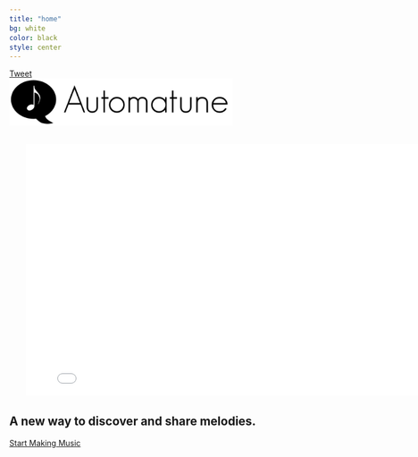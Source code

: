 ```yaml
---
title: "home"
bg: white
color: black
style: center
---
```


<div id="fb-root"></div>
<script>(function(d, s, id) {
  var js, fjs = d.getElementsByTagName(s)[0];
  if (d.getElementById(id)) return;
  js = d.createElement(s); js.id = id;
  js.src = "//connect.facebook.net/en_US/sdk.js#xfbml=1&version=v2.0";
  fjs.parentNode.insertBefore(js, fjs);
}(document, 'script', 'facebook-jssdk'));</script>

<div class="socialButtons">
    <div class="fb-like" data-href="https://www.automatune.com/" data-layout="button_count" data-action="like" data-show-faces="false" data-share="false"></div>
    <a href="https://twitter.com/share" class="twitter-share-button" data-url="http://www.automatune.com/" data-text="Check out the Automatune Procedural Music Editor!" data-hashtags="Automatune">Tweet</a>
    <script>!function(d,s,id){var js,fjs=d.getElementsByTagName(s)[0],p=/^http:/.test(d.location)?'http':'https';if(!d.getElementById(id)){js=d.createElement(s);js.id=id;js.src=p+'://platform.twitter.com/widgets.js';fjs.parentNode.insertBefore(js,fjs);}}(document, 'script', 'twitter-wjs');</script>
</div>

<img id="automatune-logo" src="img/automatune-logo.png" width="400" alt="Automatune" />

<div style="margin: 30px;">
    <iframe class="youtubeEmbed" width="800" height="450" src="//www.youtube.com/embed/rU6m4N4Okv8?rel=0&amp;showinfo=0" frameborder="0" allowfullscreen></iframe>
</div>

<script>
    document.addEventListener("DOMContentLoaded", function(event) {
        function setAspectRatio() {
          jQuery('iframe.youtubeEmbed').each(function() {
            jQuery(this).css('height', jQuery(this).width() * 9/16);
          });
        }

        setAspectRatio();   
        jQuery(window).resize(setAspectRatio);
    });
</script>

## A new way to discover and share melodies.

<a href="app" class="button blue">Start Making Music</a>
